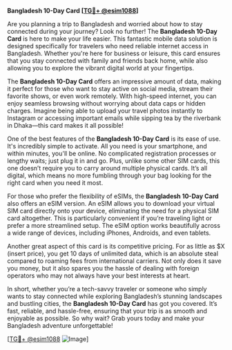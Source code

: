 **Bangladesh 10-Day Card [[TG💪+ @esim1088](https://t.me/s/esim1088)]**

Are you planning a trip to Bangladesh and worried about how to stay connected during your journey? Look no further! The **Bangladesh 10-Day Card** is here to make your life easier. This fantastic mobile data solution is designed specifically for travelers who need reliable internet access in Bangladesh. Whether you're here for business or leisure, this card ensures that you stay connected with family and friends back home, while also allowing you to explore the vibrant digital world at your fingertips.

The **Bangladesh 10-Day Card** offers an impressive amount of data, making it perfect for those who want to stay active on social media, stream their favorite shows, or even work remotely. With high-speed internet, you can enjoy seamless browsing without worrying about data caps or hidden charges. Imagine being able to upload your travel photos instantly to Instagram or accessing important emails while sipping tea by the riverbank in Dhaka—this card makes it all possible!

One of the best features of the **Bangladesh 10-Day Card** is its ease of use. It's incredibly simple to activate. All you need is your smartphone, and within minutes, you'll be online. No complicated registration processes or lengthy waits; just plug it in and go. Plus, unlike some other SIM cards, this one doesn’t require you to carry around multiple physical cards. It’s all digital, which means no more fumbling through your bag looking for the right card when you need it most.

For those who prefer the flexibility of eSIMs, the **Bangladesh 10-Day Card** also offers an eSIM version. An eSIM allows you to download your virtual SIM card directly onto your device, eliminating the need for a physical SIM card altogether. This is particularly convenient if you’re traveling light or prefer a more streamlined setup. The eSIM option works beautifully across a wide range of devices, including iPhones, Androids, and even tablets.

Another great aspect of this card is its competitive pricing. For as little as $X (insert price), you get 10 days of unlimited data, which is an absolute steal compared to roaming fees from international carriers. Not only does it save you money, but it also spares you the hassle of dealing with foreign operators who may not always have your best interests at heart.

In short, whether you’re a tech-savvy traveler or someone who simply wants to stay connected while exploring Bangladesh’s stunning landscapes and bustling cities, the **Bangladesh 10-Day Card** has got you covered. It’s fast, reliable, and hassle-free, ensuring that your trip is as smooth and enjoyable as possible. So why wait? Grab yours today and make your Bangladesh adventure unforgettable!

[[TG💪+ @esim1088](https://t.me/s/esim1088) ![Image](https://i.postimg.cc/Y0z9fWf4/image.png)]